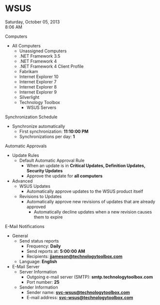 # WSUS

Saturday, October 05, 2013\
8:06 AM

Computers

- All Computers
  - Unassigned Computers
  - .NET Framework 3.5
  - .NET Framework 4
  - .NET Framework 4 Client Profile
  - Fabrikam
  - Internet Explorer 10
  - Internet Explorer 7
  - Internet Explorer 8
  - Internet Explorer 9
  - Silverlight
  - Technology Toolbox
    - WSUS Servers

Synchronization Schedule

- Synchronize automatically
  - First synchronization: **11:10:00 PM**
  - Synchronizations per day: **1**

Automatic Approvals

- Update Rules
  - Default Automatic Approval Rule
    - When an update is in **Critical Updates, Definition Updates, Security Updates**
    - Approve the update for **all computers**
- Advanced
  - WSUS Updates
    - Automatically approve updates to the WSUS product itself
  - Revisions to Updates
    - Automatically approve new revisions of updates that are already approved
      - Automatically decline updates when a new revision causes them to expire

E-Mail Notifications

- General
  - Send status reports
    - Frequency: **Daily**
    - Send reports at: **5:00:00 AM**
    - Recipients: **jjameson@technologytoolbox.com**
  - Language: **English**
- E-Mail Server
  - Server Information
    - Outgoing e-mail server (SMTP): **smtp.technologytoolbox.com**
    - Port number: **25**
  - Sender Information
    - Sender name: **svc-wsus@technologytoolbox.com**
    - E-mail address: **svc-wsus@technologytoolbox.com**
